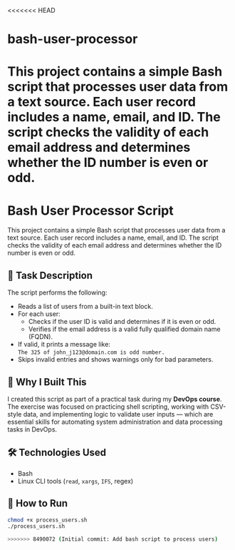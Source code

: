 <<<<<<< HEAD
# bash-user-processor
This project contains a simple Bash script that processes user data from a text source. Each user record includes a name, email, and ID. The script checks the validity of each email address and determines whether the ID number is even or odd.
=======
# Bash User Processor Script

This project contains a simple Bash script that processes user data from a text source. Each user record includes a name, email, and ID. The script checks the validity of each email address and determines whether the ID number is even or odd.

## 🧾 Task Description

The script performs the following:

- Reads a list of users from a built-in text block.
- For each user:
  - Checks if the user ID is valid and determines if it is even or odd.
  - Verifies if the email address is a valid fully qualified domain name (FQDN).
- If valid, it prints a message like:  
  `The 325 of john_j123@domain.com is odd number.`
- Skips invalid entries and shows warnings only for bad parameters.

## 🚀 Why I Built This

I created this script as part of a practical task during my **DevOps course**. The exercise was focused on practicing shell scripting, working with CSV-style data, and implementing logic to validate user inputs — which are essential skills for automating system administration and data processing tasks in DevOps.

## 🛠 Technologies Used

- Bash
- Linux CLI tools (`read`, `xargs`, `IFS`, regex)

## 📂 How to Run

```bash
chmod +x process_users.sh
./process_users.sh

>>>>>>> 8490072 (Initial commit: Add bash script to process users)
